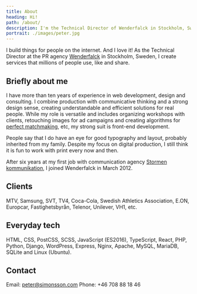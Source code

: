```yaml
---
title: About
heading: Hi!
path: /about/
description: I'm the Technical Director of Wenderfalck in Stockholm, Sweden. I build things for people on the internet. And I love it!
portrait: ./images/peter.jpg
---
```


I build things for people on the internet. And I love it! As the Technical Director at the PR agency [Wenderfalck](http://wenderfalck.com/) in Stockholm, Sweden, I create services that millions of people use, like and share.


## Briefly about me

I have more than ten years of experience in web development, design and consulting. I combine production with communicative thinking and a strong design sense, creating understandable and efficient solutions for real people. While my role is versatile and includes organizing workshops with clients, retouching images for ad campaigns and creating algorithms for [perfect matchmaking](/project/match-machine/), etc, my strong suit is front-end development.

People say that I do have an eye for good typography and layout, probably inherited from my family. Despite my focus on digital production, I still think it is fun to work with print every now and then.

After six years at my first job with communication agency [Stormen kommunikation](http://stormen.nu/), I joined Wenderfalck in March 2012.


## Clients

MTV, Samsung, SVT, TV4, Coca-Cola, Swedish Athletics Association, E.ON, Europcar, Fastighetsbyrån, Telenor, Unilever, VH1, etc.


## Everyday tech

HTML, CSS, PostCSS, SCSS, JavaScript (ES2016), TypeScript, React, PHP, Python, Django, WordPress, Express, Nginx, Apache, MySQL, MariaDB, SQLite and Linux (Ubuntu).


## Contact

Email: peter@simonsson.com
Phone: +46 708 88 18 46
